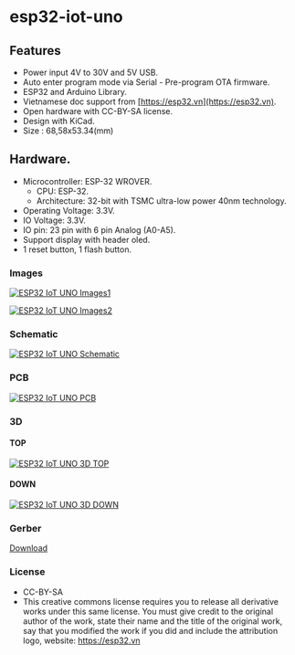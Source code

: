 # esp32-iot-uno 

## Features

- Power input 4V to 30V and 5V USB.
- Auto enter program mode via Serial - Pre-program OTA firmware.
- ESP32 and Arduino Library.
- Vietnamese doc support from [https://esp32.vn](https://esp32.vn).
- Open hardware with CC-BY-SA license.
- Design with KiCad.
- Size : 68,58x53.34(mm)

## Hardware.

- Microcontroller: ESP-32 WROVER.
	- CPU: ESP-32.
	- Architecture: 32-bit with TSMC ultra-low power 40nm technology.
- Operating Voltage: 3.3V.
- IO Voltage: 3.3V.
- IO pin: 23 pin with 6 pin Analog (A0-A5).
- Support display with header oled.
- 1 reset button, 1 flash button.

### Images

[![ESP32 IoT UNO Images1](assets/esp32_uno_0776.jpg)](assets/esp32_uno_0776.jpg)

[![ESP32 IoT UNO Images2](assets/esp32_uno_0826.jpg)](assets/esp32_uno_0826.jpg)

### Schematic

[![ESP32 IoT UNO Schematic](assets/esp32-iot-uno-sch.png)](assets/esp32-iot-uno-sch.svg)

### PCB

[![ESP32 IoT UNO PCB](assets/esp32-iot-uno-pcb.png)](assets/esp32-iot-uno-pcb.svg)

### 3D

#### TOP

[![ESP32 IoT UNO 3D TOP](assets/esp32-iot-uno-3d-top.png)](assets/esp32-iot-uno-pcb.svg)

#### DOWN

[![ESP32 IoT UNO 3D DOWN](assets/esp32-iot-uno-3d-down.png)](assets/esp32-iot-uno-pcb.svg)

### Gerber

[Download](./assets/gerber.zip)

### License

- CC-BY-SA 
- This creative commons license requires you to release all derivative works under this same license. You must give credit to the original author of the work, state their name and the title of the original work, say that you modified the work if you did and include the attribution logo, website: https://esp32.vn
